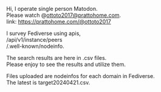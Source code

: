 Hi, I operate single person Matodon.\
Please watch @ottoto2017@prattohome.com.\
link: https://prattohome.com/@ottoto2017

I survey Fediverse using apis,\
/api/v1/instance/peers\
/.well-known/nodeinfo.

The search results are here in .csv files.\
Please enjoy to see the results and utilize them.

Files uploaded are nodeinfos for each domain in Fediverse.\
The latest is target20240421.csv.


